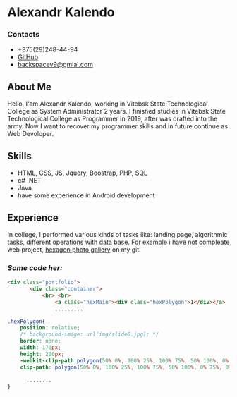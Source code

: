 # Alexandr Kalendo
### Contacts
- +375(29)248-44-94
- [GitHub](https://github.com/backspacev9)
- backspacev9@gmial.com


## About Me
Hello, I'am Alexandr Kalendo, working in Vitebsk State Technological College as System Administrator 2 years. I finished studies in Vitebsk State Technological College as Programmer in 2019, after was drafted into the army. Now I want to recover my programmer skills and in future continue as Web Devoloper. 

## Skills
- HTML, CSS, JS, Jquery, Boostrap, PHP, SQL
- c# .NET
- Java
- have some experience in Android development

## Experience
In college, I performed various kinds of tasks like: landing page, algorithmic tasks, different operations with data base. For example i have not compleate web project, [hexagon photo gallery](https://github.com/backspacev9/gexagon-landig) on my git.

### *Some code her:*
 ```html
 <div class="portfolio">
		<div class="container">
			<br> <br>
				<a class="hexMain"><div class="hexPolygon">1</div></a>
                .........
```
```css
.hexPolygon{
	position: relative;
	/* background-image: url(img/slide0.jpg); */
	border: none;
	width: 170px;
	height: 200px;
	-webkit-clip-path:polygon(50% 0%, 100% 25%, 100% 75%, 50% 100%, 0% 75%, 0% 25%);
	clip-path: polygon(50% 0%, 100% 25%, 100% 75%, 50% 100%, 0% 75%, 0% 25%);
	  
      ........
}
```
